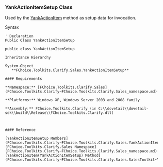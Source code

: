 ﻿### YankActionItemSetup Class

Used by the [YankActionItem](FChoice.Toolkits.Clarify~FChoice.Toolkits.Clarify.Sales.SalesToolkit~YankActionItem(YankActionItemSetup).md) method as setup data for invocation.

Syntax

```vbnet
' Declaration
Public Class YankActionItemSetup 

public class YankActionItemSetup 

Inheritance Hierarchy

System.Object  
   **FChoice.Toolkits.Clarify.Sales.YankActionItemSetup**  

#### Requirements

**Namespace:** [FChoice.Toolkits.Clarify.Sales](FChoice.Toolkits.Clarify~FChoice.Toolkits.Clarify.Sales_namespace.md)

**Platforms:** Windows XP, Windows Server 2003 and 2008 family

**Assembly:** FChoice.Toolkits.Clarify (in C:\\dovetail\\dovetail-sdk\\build\\Release\\FChoice.Toolkits.Clarify.dll)



#### Reference

[YankActionItemSetup Members](FChoice.Toolkits.Clarify~FChoice.Toolkits.Clarify.Sales.YankActionItemSetup_members.md)  
[FChoice.Toolkits.Clarify.Sales Namespace](FChoice.Toolkits.Clarify~FChoice.Toolkits.Clarify.Sales_namespace.md)  
[YankActionItem(YankActionItemSetup) Method](FChoice.Toolkits.Clarify~FChoice.Toolkits.Clarify.Sales.SalesToolkit~YankActionItem(YankActionItemSetup).md)